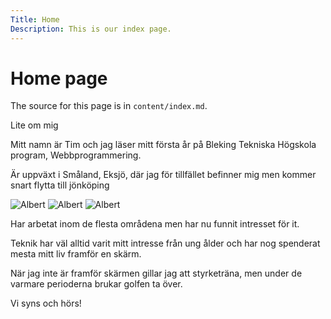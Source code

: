 ```yaml
---
Title: Home
Description: This is our index page.
---
```


Home page
==========================

The source for this page is in `content/index.md`.

Lite om mig

Mitt namn är Tim och jag läser mitt första år på Bleking Tekniska Högskola program, Webbprogrammering.

<p>Är uppväxt i Småland, Eksjö, där jag för tillfället befinner mig men kommer snart flytta till jönköping</p>

<!--![Albert](image/Albert_Einstein.jpg?h=250&w=50&stretch)
![Albert](image/Albert_Einstein.jpg?h=250&w=50&crop-to-fit) -->
![Albert](image/Albert_Einstein.jpg)
![Albert](image/Albert_Einstein.jpg?width=50%&blur)
![Albert](image/Albert_Einstein.jpg?crop=50,40,100,80)
<p>Har arbetat inom de flesta områdena men har nu funnit intresset för it.</p>

<p>Teknik har väl alltid varit mitt intresse från ung ålder och har nog spenderat mesta mitt liv framför en skärm.</p>

<p>När jag inte är framför skärmen gillar jag att styrketräna, men under de varmare perioderna brukar golfen ta över.</p>

<p>Vi syns och hörs!</p>
